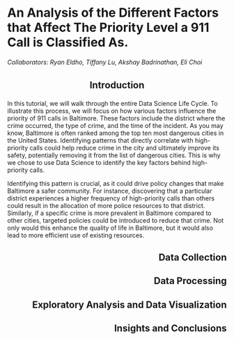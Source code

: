# **An Analysis of the Different Factors that Affect The Priority Level a 911 Call is Classified As.**

###### Collaborators: Ryan Eldho, Tiffany Lu, Akshay Badrinathan, Eli Choi

## **<p style="text-align:center;">Introduction</p>**

In this tutorial, we will walk through the entire Data Science Life Cycle. To illustrate this process, we will focus on how various factors influence the priority of 911 calls in Baltimore. These factors include the district where the crime occurred, the type of crime, and the time of the incident. As you may know, Baltimore is often ranked among the top ten most dangerous cities in the United States. Identifying patterns that directly correlate with high-priority calls could help reduce crime in the city and ultimately improve its safety, potentially removing it from the list of dangerous cities. This is why we chose to use Data Science to identify the key factors behind high-priority calls.

Identifying this pattern is crucial, as it could drive policy changes that make Baltimore a safer community. For instance, discovering that a particular district experiences a higher frequency of high-priority calls than others could result in the allocation of more police resources to that district. Similarly, if a specific crime is more prevalent in Baltimore compared to other cities, targeted policies could be introduced to reduce that crime. Not only would this enhance the quality of life in Baltimore, but it would also lead to more efficient use of existing resources.


## **<p style="text-align:right;">Data Collection</p>**

## **<p style="text-align:right;">Data Processing</p>**

## **<p style="text-align:right;">Exploratory Analysis and Data Visualization</p>**

## **<p style="text-align:right;">Insights and Conclusions</p>**
